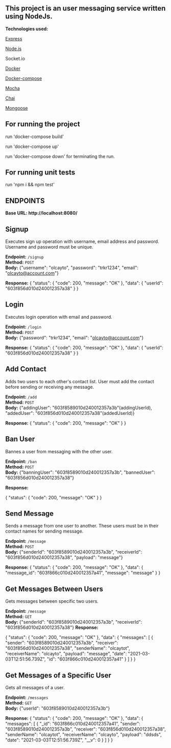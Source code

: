 ## This project is an user messaging service written using NodeJs.

**Technologies used:**

[Express](https://expressjs.com/)

[Node.js](https://nodejs.org/en/)

Socket.io

[Docker](https://www.docker.com/)

[Docker-compose](https://docs.docker.com/compose/)

[Mocha](https://mochajs.org/)

[Chai](https://www.chaijs.com/)

[Mongoose](https://mongoosejs.com/)

## For running the project

 run 'docker-compose build'

 run 'docker-compose up'

 run 'docker-compose down' for terminating the run.
## For running unit tests

 run 'npm i && npm test'

## ENDPOINTS

 **Base URL: http://localhost:8080/**

## Signup

Executes sign up operation with username, email address and password. Username and password must be unique.

**Endpoint:** `/signup` \
**Method:** `POST` \
**Body:** {"username": "olcayto",
            "password": "trkr1234",
            "email": "olcayto@account.com"}

**Response:** {
    "status": {
        "code": 200,
        "message": "OK"
    },
    "data": {
        "userId": "603f856d010d240012357a38"
    }
}

## Login

Executes login operation with email and password.

**Endpoint:** `/login` \
**Method:** `POST` \
**Body:** {"password": "trkr1234",
            "email": "olcayto@account.com"}

**Response:**
{
    "status": {
        "code": 200,
        "message": "OK"
    },
    "data": {
        "userId": "603f856d010d240012357a38"
    }
}

## Add Contact

Adds two users to each other's contact list. User must add the contact before sending or receiving any message.

**Endpoint:** `/add` \
**Method:** `POST` \
**Body:** {"addingUser": "603f8589010d240012357a3b"(addingUserId),
            "addedUser": "603f856d010d240012357a38"(addedUserId)}

**Response:**
{
    "status": {
        "code": 200,
        "message": "OK"
    }
}

## Ban User

Bannes a user from messaging with the other user. 

**Endpoint:** `/ban` \
**Method:** `POST` \
**Body:** {"banningUser": "603f8589010d240012357a3b",
        "bannedUser": "603f856d010d240012357a38"}

**Response:**

{
    "status": {
        "code": 200,
        "message": "OK"
    }
}

## Send Message

Sends a message from one user to another. These users must be in their contact names for sending message.

**Endpoint:** `/message` \
**Method:** `POST` \
**Body:** {"senderId": "603f8589010d240012357a3b",
            "receiverId": "603f856d010d240012357a38",
            "payload": "message"}

**Response:**
{
    "status": {
        "code": 200,
        "message": "OK"
    },
    "data": {
        "message_id": "603f866c010d240012357a41",
        "message": "message"
    }
}

## Get Messages Between Users

Gets messages between specific two users. 

**Endpoint:** `/message` \
**Method:** `GET` \
**Body:** {"senderId": "603f8589010d240012357a3b",
            "receiverId": "603f856d010d240012357a38"}
**Response:**

{
    "status": {
        "code": 200,
        "message": "OK"
    },
    "data": {
        "messages": [
            {
                "sender": "603f8589010d240012357a3b",
                "receiver": "603f856d010d240012357a38",
                "senderName": "olcaytot",
                "receiverName": "olcayto",
                "payload": "message",
                "date": "2021-03-03T12:51:56.739Z",
                "id": "603f866c010d240012357a41"
            }
        ]
    }
}

## Get Messages of a Specific User

Gets all messages of a user.

**Endpoint:** `/messages` \
**Method:** `GET` \
**Body:** {"userId": "603f8589010d240012357a3b"}

**Response:**
{
    "status": {
        "code": 200,
        "message": "OK"
    },
    "data": {
        "messages": [
            {
                "_id": "603f866c010d240012357a41",
                "sender": "603f8589010d240012357a3b",
                "receiver": "603f856d010d240012357a38",
                "senderName": "olcaytot",
                "receiverName": "olcayto",
                "payload": "ddsds",
                "date": "2021-03-03T12:51:56.739Z",
                "__v": 0
            }
        ]
    }
}